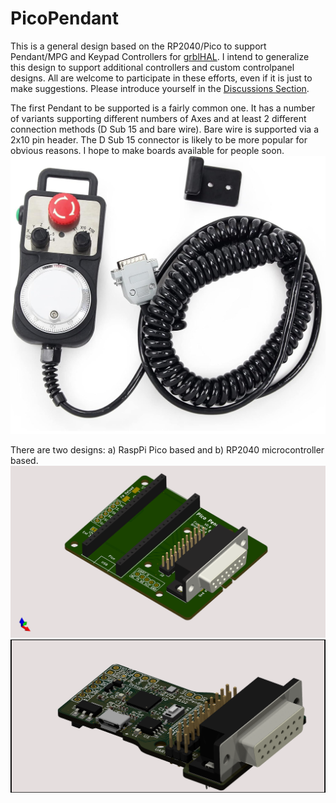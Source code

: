# PicoPendant
This is a general design based on the RP2040/Pico to support Pendant/MPG and Keypad Controllers for [grblHAL](https://github.com/grblHAL/core). I intend to generalize this design to support additional controllers and custom controlpanel designs. All are welcome to participate in these efforts, even if it is just to make suggestions. Please introduce yourself in the [Discussions Section](https://github.com/phil-barrett/PicoPendant/discussions).

The first Pendant to be supported is a fairly common one.  It has a number of variants supporting different numbers of Axes and at least 2 different connection methods (D Sub 15 and bare wire). Bare wire is supported via a 2x10 pin header.  The D Sub 15 connector is likely to be more popular for obvious reasons. I hope to make boards available for people soon.
![Pendant](https://github.com/phil-barrett/PicoPendant/blob/main/Renders/Images/pendant.png)

There are two designs: a) RaspPi Pico based and b) RP2040 microcontroller based.
![Pico Based](https://github.com/phil-barrett/PicoPendant/blob/main/Renders/V1/PR2040-MPG.png)
![RP2040 Based](https://github.com/phil-barrett/PicoPendant/blob/main/Renders/V2/PR2040-MPG.png)
